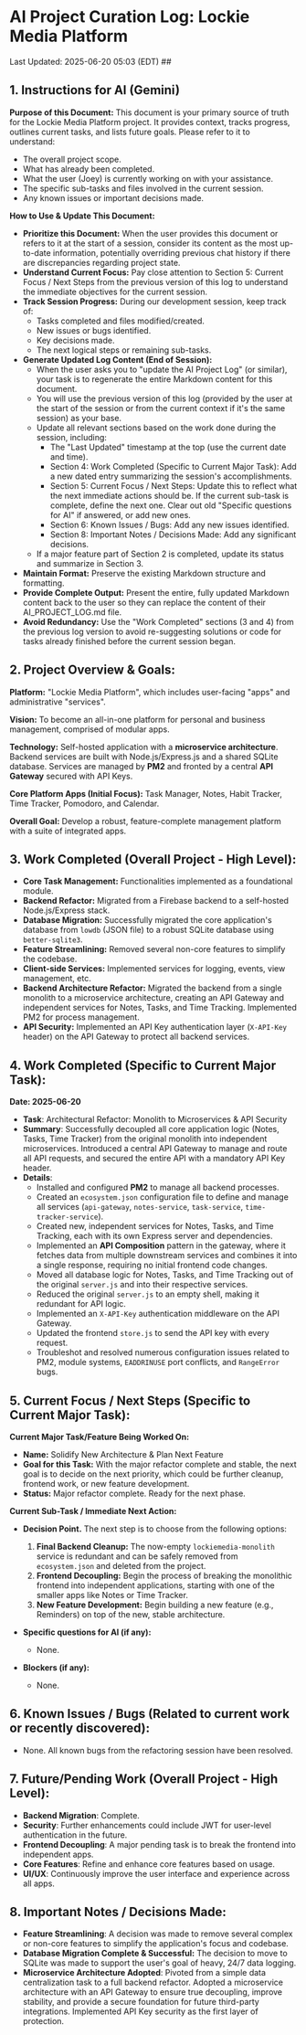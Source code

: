 # AI Project Curation Log: Lockie Media Platform
Last Updated: 2025-06-20 05:03 (EDT) ##

## 1. Instructions for AI (Gemini)
**Purpose of this Document:** This document is your primary source of truth for the Lockie Media Platform project. It provides context, tracks progress, outlines current tasks, and lists future goals. Please refer to it to understand:

* The overall project scope.
* What has already been completed.
* What the user (Joey) is currently working on with your assistance.
* The specific sub-tasks and files involved in the current session.
* Any known issues or important decisions made.

**How to Use & Update This Document:**
* **Prioritize this Document:** When the user provides this document or refers to it at the start of a session, consider its content as the most up-to-date information, potentially overriding previous chat history if there are discrepancies regarding project state.
* **Understand Current Focus:** Pay close attention to Section 5: Current Focus / Next Steps from the previous version of this log to understand the immediate objectives for the current session.
* **Track Session Progress:** During our development session, keep track of:
    * Tasks completed and files modified/created.
    * New issues or bugs identified.
    * Key decisions made.
    * The next logical steps or remaining sub-tasks.
* **Generate Updated Log Content (End of Session):**
    * When the user asks you to "update the AI Project Log" (or similar), your task is to regenerate the entire Markdown content for this document.
    * You will use the previous version of this log (provided by the user at the start of the session or from the current context if it's the same session) as your base.
    * Update all relevant sections based on the work done during the session, including:
        * The "Last Updated" timestamp at the top (use the current date and time).
        * Section 4: Work Completed (Specific to Current Major Task): Add a new dated entry summarizing the session's accomplishments.
        * Section 5: Current Focus / Next Steps: Update this to reflect what the next immediate actions should be. If the current sub-task is complete, define the next one. Clear out old "Specific questions for AI" if answered, or add new ones.
        * Section 6: Known Issues / Bugs: Add any new issues identified.
        * Section 8: Important Notes / Decisions Made: Add any significant decisions.
    * If a major feature part of Section 2 is completed, update its status and summarize in Section 3.
* **Maintain Format:** Preserve the existing Markdown structure and formatting.
* **Provide Complete Output:** Present the entire, fully updated Markdown content back to the user so they can replace the content of their AI_PROJECT_LOG.md file.
* **Avoid Redundancy:** Use the "Work Completed" sections (3 and 4) from the previous log version to avoid re-suggesting solutions or code for tasks already finished before the current session began.

## 2. Project Overview & Goals:
**Platform:** "Lockie Media Platform", which includes user-facing "apps" and administrative "services".

**Vision:** To become an all-in-one platform for personal and business management, comprised of modular apps.

**Technology:** Self-hosted application with a **microservice architecture**. Backend services are built with Node.js/Express.js and a shared SQLite database. Services are managed by **PM2** and fronted by a central **API Gateway** secured with API Keys.

**Core Platform Apps (Initial Focus):** Task Manager, Notes, Habit Tracker, Time Tracker, Pomodoro, and Calendar.

**Overall Goal:** Develop a robust, feature-complete management platform with a suite of integrated apps.

## 3. Work Completed (Overall Project - High Level):
* **Core Task Management:** Functionalities implemented as a foundational module.
* **Backend Refactor:** Migrated from a Firebase backend to a self-hosted Node.js/Express stack.
* **Database Migration:** Successfully migrated the core application's database from `lowdb` (JSON file) to a robust SQLite database using `better-sqlite3`.
* **Feature Streamlining:** Removed several non-core features to simplify the codebase.
* **Client-side Services:** Implemented services for logging, events, view management, etc.
* **Backend Architecture Refactor:** Migrated the backend from a single monolith to a microservice architecture, creating an API Gateway and independent services for Notes, Tasks, and Time Tracking. Implemented PM2 for process management.
* **API Security:** Implemented an API Key authentication layer (`X-API-Key` header) on the API Gateway to protect all backend services.

## 4. Work Completed (Specific to Current Major Task):
**Date: 2025-06-20**
* **Task**: Architectural Refactor: Monolith to Microservices & API Security
* **Summary**: Successfully decoupled all core application logic (Notes, Tasks, Time Tracker) from the original monolith into independent microservices. Introduced a central API Gateway to manage and route all API requests, and secured the entire API with a mandatory API Key header.
* **Details**:
    * Installed and configured **PM2** to manage all backend processes.
    * Created an `ecosystem.json` configuration file to define and manage all services (`api-gateway`, `notes-service`, `task-service`, `time-tracker-service`).
    * Created new, independent services for Notes, Tasks, and Time Tracking, each with its own Express server and dependencies.
    * Implemented an **API Composition** pattern in the gateway, where it fetches data from multiple downstream services and combines it into a single response, requiring no initial frontend code changes.
    * Moved all database logic for Notes, Tasks, and Time Tracking out of the original `server.js` and into their respective services.
    * Reduced the original `server.js` to an empty shell, making it redundant for API logic.
    * Implemented an `X-API-Key` authentication middleware on the API Gateway.
    * Updated the frontend `store.js` to send the API key with every request.
    * Troubleshot and resolved numerous configuration issues related to PM2, module systems, `EADDRINUSE` port conflicts, and `RangeError` bugs.

## 5. Current Focus / Next Steps (Specific to Current Major Task):
**Current Major Task/Feature Being Worked On:**
* **Name:** Solidify New Architecture & Plan Next Feature
* **Goal for this Task:** With the major refactor complete and stable, the next goal is to decide on the next priority, which could be further cleanup, frontend work, or new feature development.
* **Status:** Major refactor complete. Ready for the next phase.

**Current Sub-Task / Immediate Next Action:**
* **Decision Point.** The next step is to choose from the following options:
    1.  **Final Backend Cleanup:** The now-empty `lockiemedia-monolith` service is redundant and can be safely removed from `ecosystem.json` and deleted from the project.
    2.  **Frontend Decoupling:** Begin the process of breaking the monolithic frontend into independent applications, starting with one of the smaller apps like Notes or Time Tracker.
    3.  **New Feature Development:** Begin building a new feature (e.g., Reminders) on top of the new, stable architecture.

* **Specific questions for AI (if any):**
    * None.
* **Blockers (if any):**
    * None.

## 6. Known Issues / Bugs (Related to current work or recently discovered):
* None. All known bugs from the refactoring session have been resolved.

## 7. Future/Pending Work (Overall Project - High Level):
* **Backend Migration**: Complete.
* **Security**: Further enhancements could include JWT for user-level authentication in the future.
* **Frontend Decoupling**: A major pending task is to break the frontend into independent apps.
* **Core Features**: Refine and enhance core features based on usage.
* **UI/UX**: Continuously improve the user interface and experience across all apps.

## 8. Important Notes / Decisions Made:
* **Feature Streamlining**: A decision was made to remove several complex or non-core features to simplify the application's focus and codebase.
* **Database Migration Complete & Successful:** The decision to move to SQLite was made to support the user's goal of heavy, 24/7 data logging.
* **Microservice Architecture Adopted**: Pivoted from a simple data centralization task to a full backend refactor. Adopted a microservice architecture with an API Gateway to ensure true decoupling, improve stability, and provide a secure foundation for future third-party integrations. Implemented API Key security as the first layer of protection.